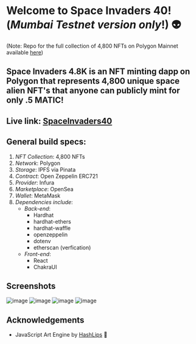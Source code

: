 # Welcome to Space Invaders 40! (_Mumbai Testnet version only_!) 👽
(Note: Repo for the full collection of 4,800 NFTs on Polygon Mainnet available [here](https://github.com/OrangeDeuce/spaceinvaders4800))
## Space Invaders 4.8K is an NFT minting dapp on Polygon that represents 4,800 unique space alien NFT's that anyone can publicly mint for only .5 MATIC!  

## Live link: [SpaceInvaders40](https://spaceinvaders40.netlify.app/)

## General build specs:
1. _NFT Collection_: 4,800 NFTs
2. _Network_: Polygon
3. _Storage_: IPFS via Pinata
4. _Contract_: Open Zeppelin ERC721
5. _Provider_: Infura
6. _Marketplace_: OpenSea
7. _Wallet_: MetaMask 
8. _Dependencies include_:
    - _Back-end_:
        * Hardhat
        * hardhat-ethers
        * hardhat-waffle
        * openzeppelin
        * dotenv
        * etherscan (verfication)
    - _Front-end_:
        * React
        * ChakraUI

## Screenshots
![image](https://user-images.githubusercontent.com/40747156/169298970-3c105159-d936-4adc-89c3-1c3601aa53b6.png)
![image](https://user-images.githubusercontent.com/40747156/169312511-968bb791-5319-47f7-bee2-073a2c4fd938.png)
![image](https://user-images.githubusercontent.com/40747156/169327529-ef45a8de-04af-4987-ab41-87144bedfc07.png)
![image](https://user-images.githubusercontent.com/40747156/169300352-f3450db7-cb94-497a-9569-1defacd46b41.png)

## Acknowledgements
- JavaScript Art Engine by [HashLips](https://github.com/HashLips/hashlips_art_engine) 👄
